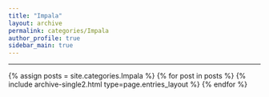 ```yaml
---
title: "Impala"
layout: archive
permalink: categories/Impala
author_profile: true
sidebar_main: true
---
```


<!-- 공백이 포함되어 있는 카테고리 이름의 경우 site.categories['a b c'] 이런식으로! -->

---

{% assign posts = site.categories.Impala %}
{% for post in posts %} {% include archive-single2.html type=page.entries_layout %} {% endfor %}
